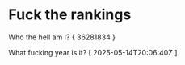 # Fuck the rankings

Who the hell am I?
{ 36281834 }

What fucking year is it?
[ 2025-05-14T20:06:40Z ]
